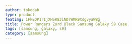 ```yaml
---
author: tokodab
type: product
featimg: 1FkEQP1rIjXHSR8JiND7WMR9XdgvyaWBg
title: Power Rangers Zord Black Samsung Galaxy S9 Case
tags: [samsung, galaxy, s9]
category: [samsung]
---
```

